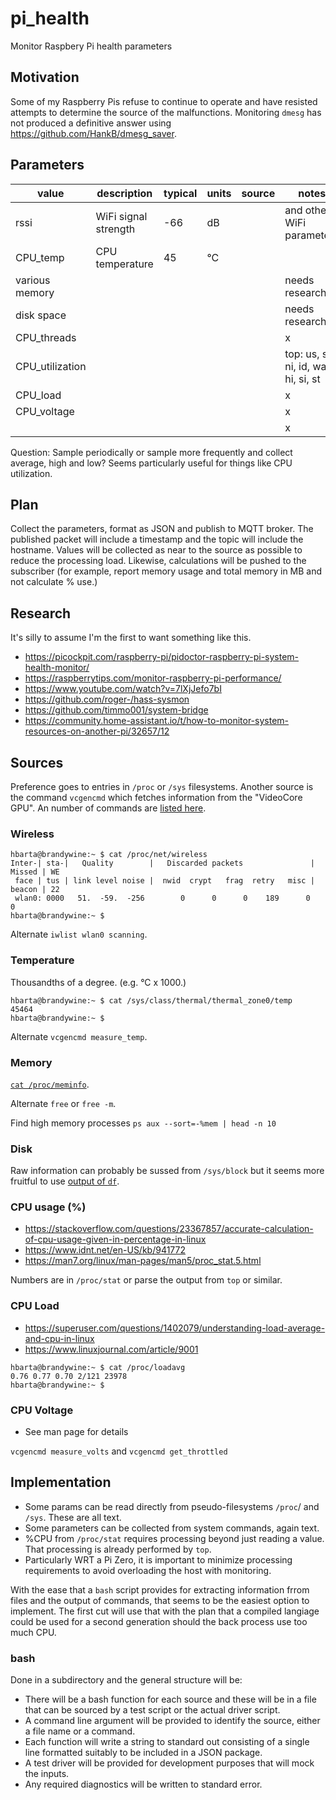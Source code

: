 # pi_health

Monitor Raspbery Pi health parameters

## Motivation

Some of my Raspberry Pis refuse to continue to operate and have resisted attempts to determine the source of the malfunctions. Monitoring `dmesg` has not produced a definitive answer using <https://github.com/HankB/dmesg_saver>.

## Parameters

|value|description|typical|units|source|notes|
|---|---|---|---|---|---|
|rssi|WiFi signal strength|-66|dB||and other WiFi parameters|
|CPU_temp|CPU temperature|45|°C|||
|various memory|||||needs research|
|disk space|||||needs research|
|CPU_threads|||||x|
|CPU_utilization|||||top: us, sy, ni, id, wa, hi, si, st|
|CPU_load|||||x|
|CPU_voltage|||||x|
||||||x|

Question: Sample periodically or sample more frequently and collect average, high and low? Seems particularly useful for things like CPU utilization.

## Plan

Collect the parameters, format as JSON and publish to MQTT broker. The published packet will include a timestamp and the topic will include the hostname. Values will be collected as near to the source as possible to reduce the processing load. Likewise, calculations will be pushed to the subscriber (for example, report memory usage and total memory in MB and not calculate % use.)

## Research

It's silly to assume I'm the first to want something like this.

* <https://picockpit.com/raspberry-pi/pidoctor-raspberry-pi-system-health-monitor/>
* <https://raspberrytips.com/monitor-raspberry-pi-performance/>
* <https://www.youtube.com/watch?v=7lXjJefo7bI>
* <https://github.com/roger-/hass-sysmon>
* <https://github.com/timmo001/system-bridge>
* <https://community.home-assistant.io/t/how-to-monitor-system-resources-on-another-pi/32657/12>

## Sources

Preference goes to entries in `/proc` or `/sys` filesystems. Another source is the command `vcgencmd` which fetches information from the "VideoCore GPU". An number of commands are [listed here](./vcgencmd.md).

### Wireless

```text
hbarta@brandywine:~ $ cat /proc/net/wireless
Inter-| sta-|   Quality        |   Discarded packets               | Missed | WE
 face | tus | link level noise |  nwid  crypt   frag  retry   misc | beacon | 22
 wlan0: 0000   51.  -59.  -256        0      0      0    189      0        0
hbarta@brandywine:~ $
```

Alternate `iwlist wlan0 scanning`.

### Temperature

Thousandths of a degree. (e.g. °C x 1000.)

```text
hbarta@brandywine:~ $ cat /sys/class/thermal/thermal_zone0/temp
45464
hbarta@brandywine:~ $ 
```

Alternate `vcgencmd measure_temp`.

### Memory

[`cat /proc/meminfo`](./meminfo.md).

Alternate `free` or `free -m`.

Find high memory processes `ps aux --sort=-%mem | head -n 10`

### Disk

Raw information can probably be sussed from `/sys/block` but it seems more fruitful to use [output of `df`](./df.md). 

### CPU usage (%)

* <https://stackoverflow.com/questions/23367857/accurate-calculation-of-cpu-usage-given-in-percentage-in-linux>
* <https://www.idnt.net/en-US/kb/941772>
* <https://man7.org/linux/man-pages/man5/proc_stat.5.html>

Numbers are in `/proc/stat` or parse the output from `top` or similar.

### CPU Load

* <https://superuser.com/questions/1402079/understanding-load-average-and-cpu-in-linux>
* <https://www.linuxjournal.com/article/9001>

```text
hbarta@brandywine:~ $ cat /proc/loadavg
0.76 0.77 0.70 2/121 23978
hbarta@brandywine:~ $ 
```

### CPU Voltage

* See man page for details

`vcgencmd measure_volts` and `vcgencmd get_throttled`

## Implementation

* Some params can be read directly from pseudo-filesystems `/proc`/ and `/sys`. These are all text.
* Some parameters can be collected from system commands, again text.
* %CPU from `/proc/stat` requires processing beyond just reading a value. That processing is already performed by `top`.
* Particularly WRT a Pi Zero, it is important to minimize processing requirements to avoid overloading the host with monitoring.

With the ease that a `bash` script provides for extracting information frrom files and the output of commands, that seems to be the easiest option to implement. The first cut will use that with the plan that a compiled langiage could be used for a second generation should the back process use too much CPU.

### bash

Done in a subdirectory and the general structure will be:

* There will be a bash function for each source and these will be in a file that can be sourced by a test script or the actual driver script.
* A command line argument will be provided to identify the source, either a file name or a command.
* Each function will write a string to standard out consisting of a single line formatted suitably to be included in a JSON package.
* A test driver will be provided for development purposes that will mock the inputs.
* Any required diagnostics will be written to standard error.
